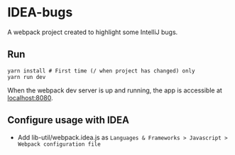 # IDEA-bugs

A webpack project created to highlight some IntelliJ bugs.

## Run

```
yarn install # First time (/ when project has changed) only
yarn run dev
```

When the webpack dev server is up and running, the app is accessible at [localhost:8080](http://localhost:8080).

## Configure usage with IDEA

* Add lib-util/webpack.idea.js as `Languages & Frameworks > Javascript > Webpack configuration file`
